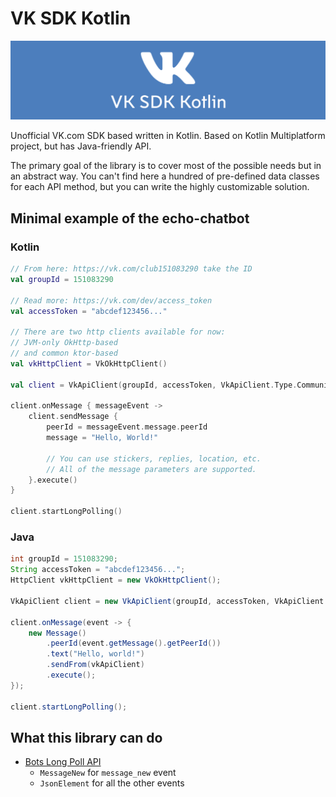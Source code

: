 # VK SDK Kotlin
![cover](docs/images/cover.png)

Unofficial VK.com SDK based written in Kotlin.
Based on Kotlin Multiplatform project, but has Java-friendly API.

The primary goal of the library is to cover most of the possible needs but in an abstract way.
You can't find here a hundred of pre-defined data classes for each API method, but you can write the highly customizable solution.

## Minimal example of the echo-chatbot

### Kotlin
```kotlin
// From here: https://vk.com/club151083290 take the ID
val groupId = 151083290

// Read more: https://vk.com/dev/access_token
val accessToken = "abcdef123456..."

// There are two http clients available for now: 
// JVM-only OkHttp-based
// and common ktor-based
val vkHttpClient = VkOkHttpClient()

val client = VkApiClient(groupId, accessToken, VkApiClient.Type.Community, VkSettings(vkHttpClient))

client.onMessage { messageEvent ->
    client.sendMessage {
        peerId = messageEvent.message.peerId
        message = "Hello, World!"

        // You can use stickers, replies, location, etc.
        // All of the message parameters are supported.
    }.execute()
}

client.startLongPolling()
```

### Java
```java
int groupId = 151083290;
String accessToken = "abcdef123456...";
HttpClient vkHttpClient = new VkOkHttpClient();

VkApiClient client = new VkApiClient(groupId, accessToken, VkApiClient.Type.Community, new VkSettings(vkHttpClient));

client.onMessage(event -> {
    new Message()
        .peerId(event.getMessage().getPeerId())
        .text("Hello, world!")
        .sendFrom(vkApiClient)
        .execute();
});

client.startLongPolling();
```

## What this library can do

- [Bots Long Poll API](https://vk.com/dev/bots_longpoll)
  - `MessageNew` for `message_new` event
  - `JsonElement` for all the other events